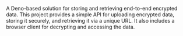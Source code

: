 A Deno-based solution for storing and retrieving end-to-end encrypted data. This project provides a simple API for uploading encrypted data, storing it securely, and retrieving it via a unique URL. It also includes a browser client for decrypting and accessing the data.
